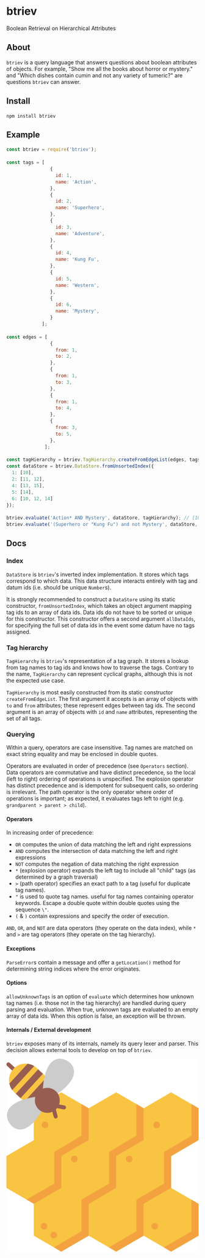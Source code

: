 # btriev
Boolean Retrieval on Hierarchical Attributes

## About
`btriev` is a query language that answers questions about boolean attributes of objects. For example, "Show me all
the books about horror or mystery." and "Which dishes contain cumin and not any variety of tumeric?" are questions 
`btriev` can answer.

## Install
```
npm install btriev
```

## Example
```js
const btriev = require('btriev');

const tags = [
                {
                  id: 1,
                  name: 'Action',
                },
                {
                  id: 2,
                  name: 'Superhero',
                },
                {
                  id: 3,
                  name: 'Adventure',
                },
                {
                  id: 4,
                  name: 'Kung Fu',
                },
                {
                  id: 5,
                  name: 'Western',
                },
                {
                  id: 6,
                  name: 'Mystery',
                }
             ];

const edges = [
                {
                  from: 1,
                  to: 2,
                },
                {
                  from: 1,
                  to: 3,
                },
                {
                  from: 1,
                  to: 4,
                },
                {
                  from: 3,
                  to: 5,
                },
              ];

const tagHierarchy = btriev.TagHierarchy.createFromEdgeList(edges, tags);
const dataStore = btriev.DataStore.fromUnsortedIndex({
  1: [10],
  2: [11, 12],
  4: [13, 15],
  5: [14],
  6: [10, 12, 14]
});

btriev.evaluate('Action* AND Mystery', dataStore, tagHierarchy); // [10, 12, 14]
btriev.evaluate('(Superhero or "Kung Fu") and not Mystery', dataStore, tagHierarchy); // [11, 13, 15]
```

## Docs

### Index
`DataStore` is `btriev`'s inverted index implementation. It stores which tags correspond to which data. This data
structure interacts entirely with tag and datum ids (i.e. should be unique `Number`s).

It is strongly recommended to construct a `DataStore` using its static constructor, `fromUnsortedIndex`,  which 
takes an object argument mapping tag ids to an array of data ids. Data ids do not have to be sorted or unique for this 
constructor. This constructor offers a second argument `allDataIds`, for specifying the full set of data ids in the
event some datum have no tags assigned.

### Tag hierarchy
`TagHierarchy` is `btriev`'s representation of a tag graph. It stores a lookup from tag names to tag ids and knows how
to traverse the tags. Contrary to the name, `TagHierarchy` can represent cyclical graphs, although this is not the 
expected use case.

`TagHierarchy` is most easily constructed from its static constructor `createFromEdgeList`. The first argument it
accepts is an array of objects with `to` and `from` attributes; these represent edges between tag ids. The second
argument is an array of objects with `id` and `name` attributes, representing the set of all tags. 

### Querying 
Within a query, operators are case insensitive. Tag names are matched on exact string equality and may be enclosed in 
double quotes. 

Operators are evaluated in order of precedence (see `Operators` section). Data operators are commutative and have
distinct precedence, so the local (left to right) ordering of operations is unspecified. The explosion operator has 
distinct precedence and is idempotent for subsequent calls, so ordering is irrelevant. The path operator is the only
operator where order of operations is important; as expected, it evaluates tags left to right (e.g. 
`grandparent > parent > child`).

#### Operators
In increasing order of precedence:
- `OR` computes the union of data matching the left and right expressions
- `AND` computes the intersection of data matching the left and right expressions 
- `NOT` computes the negation of data matching the right expression
- `*` (explosion operator) expands the left tag to include all "child" tags (as determined by a graph traversal)
- `>` (path operator) specifies an exact path to a tag (useful for duplicate tag names). 
- `"` is used to quote tag names. useful for tag names containing operator keywords. Escape a double quote within 
double quotes using the sequence `\"`.
- `(` & `)` contain expressions and specify the order of execution.

`AND`, `OR`, and `NOT` are data operators (they operate on the data index), while `*` and `>` are tag operators (they 
operate on the tag hierarchy).

#### Exceptions
`ParseError`s contain a message and offer a `getLocation()` method for determining string indices where the error 
originates.

#### Options

`allowUnknownTags` is an option of `evaluate` which determines how unknown tag names (i.e. those not in the tag 
hierarchy) are handled during query parsing and evaluation. When true, unknown tags are evaluated to an empty array of
data ids. When this option is false, an exception will be thrown.

#### Internals / External development
`btriev` exposes many of its internals, namely its query lexer and parser. This decision allows external tools to 
develop on top of `btriev`. 

![btriev](resources/btriev.png)
